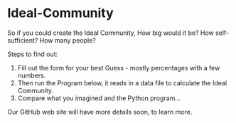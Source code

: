 # Ideal-Community
So if you could create the Ideal Community, How big would it be? How self-sufficient? How many people? 

Steps to find out:
  1) Fill out the form for your best Guess - mostly percentages with a few numbers.
  2) Then run the Program below, it reads in a data file to calculate the Ideal Community.
  3) Compare what you imagined and the Python program...

Our GitHub web site will have more details soon, to learn more. 
